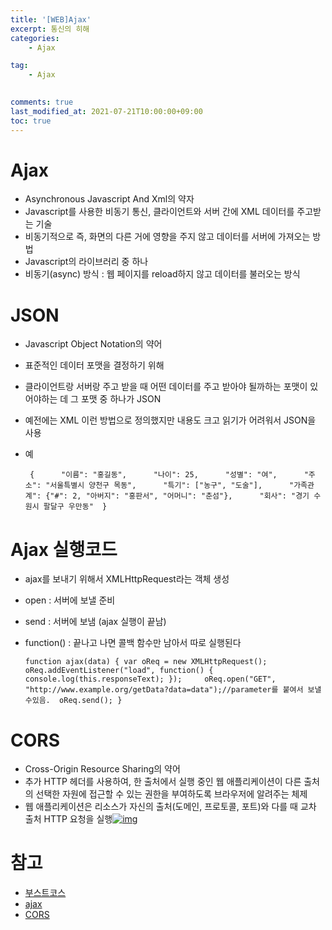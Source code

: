 ```yaml
---
title: '[WEB]Ajax'
excerpt: 통신의 히해
categories:
    - Ajax

tag:
    - Ajax
    

comments: true
last_modified_at: 2021-07-21T10:00:00+09:00
toc: true
---
```



# Ajax

- Asynchronous Javascript And Xml의 약자
- Javascript를 사용한 비동기 통신, 클라이언트와 서버 간에 XML 데이터를 주고받는 기술
- 비동기적으로 즉, 화면의 다른 거에 영향을 주지 않고 데이터를 서버에 가져오는 방법
- Javascript의 라이브러리 중 하나
- 비동기(async) 방식 : 웹 페이지를 reload하지 않고 데이터를 불러오는 방식

# JSON

- Javascript Object Notation의 약어

- 표준적인 데이터 포맷을 결정하기 위해

- 클라이언트랑 서버랑 주고 받을 때 어떤 데이터를 주고 받아야 될까하는 포맷이 있어야하는 데 그 포맷 중 하나가 JSON

- 예전에는 XML 이런 방법으로 정의했지만 내용도 크고 읽기가 어려워서 JSON을 사용

- 예

  `  {      "이름": "홍길동",      "나이": 25,      "성별": "여",      "주소": "서울특별시 양천구 목동",      "특기": ["농구", "도술"],      "가족관계": {"#": 2, "아버지": "홍판서", "어머니": "춘섬"},      "회사": "경기 수원시 팔달구 우만동"  } `

# Ajax 실행코드

- ajax를 보내기 위해서 XMLHttpRequest라는 객체 생성

- open : 서버에 보낼 준비

- send : 서버에 보냄 (ajax 실행이 끝남)

- function() : 끝나고 나면 콜백 함수만 남아서 따로 실행된다

  `function ajax(data) { var oReq = new XMLHttpRequest(); oReq.addEventListener("load", function() { console.log(this.responseText); });     oReq.open("GET", "http://www.example.org/getData?data=data");//parameter를 붙여서 보낼수있음.  oReq.send(); } `

# CORS

- Cross-Origin Resource Sharing의 약어
- 추가 HTTP 헤더를 사용하여, 한 출처에서 실행 중인 웹 애플리케이션이 다른 출처의 선택한 자원에 접근할 수 있는 권한을 부여하도록 브라우저에 알려주는 체제
- 웹 애플리케이션은 리소스가 자신의 출처(도메인, 프로토콜, 포트)와 다를 때 교차 출처 HTTP 요청을 실행[![img](https://kimmy100b.github.io/assets/images/javascript/CORS_principle.png)](https://kimmy100b.github.io/assets/images/javascript/CORS_principle.png)

# 참고

- [부스트코스](https://www.edwith.org/boostcourse-web/lecture/16701/)
- [ajax](https://developer.mozilla.org/en-US/docs/Web/API/XMLHttpRequest/Using_XMLHttpRequest)
- [CORS](https://developer.mozilla.org/ko/docs/Web/HTTP/CORS)